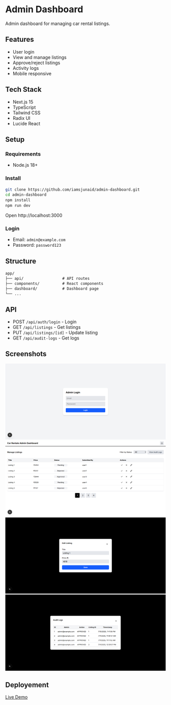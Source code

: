 # Admin Dashboard

Admin dashboard for managing car rental listings.

## Features

- User login
- View and manage listings
- Approve/reject listings
- Activity logs
- Mobile responsive

## Tech Stack

- Next.js 15
- TypeScript
- Tailwind CSS
- Radix UI
- Lucide React

## Setup

### Requirements

- Node.js 18+

### Install

```bash
git clone https://github.com/iamsjunaid/admin-dashboard.git
cd admin-dashboard
npm install
npm run dev
```

Open http://localhost:3000

### Login
- Email: `admin@example.com`
- Password: `password123`

## Structure

```
app/
├── api/                 # API routes
├── components/          # React components
├── dashboard/           # Dashboard page
└── ...
```

## API

- POST `/api/auth/login` - Login
- GET `/api/listings` - Get listings
- PUT `/api/listings/[id]` - Update listing
- GET `/api/audit-logs` - Get logs

## Screenshots
![alt text](Admin-Dashboard-07-11-2025_12_28_PM.png)
![alt text](<Admin-Dashboard-07-11-2025_12_28_PM (1).png>)
![alt text](Admin-Dashboard-07-11-2025_12_30_PM.png)
![alt text](Admin-Dashboard-07-11-2025_12_29_PM.png)

## Deployement

[Live Demo](https://admin-dashboard-ub05.onrender.com)

